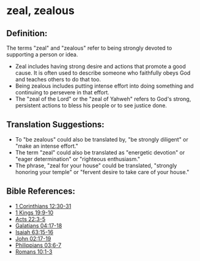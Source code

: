 # zeal, zealous #

## Definition: ##

The terms "zeal" and "zealous" refer to being strongly devoted to supporting a person or idea.

* Zeal includes having strong desire and actions that promote a good cause. It is often used to describe someone who faithfully obeys God and teaches others to do that too.
* Being zealous includes putting intense effort into doing something and continuing to persevere in that effort.
* The "zeal of the Lord" or the "zeal of Yahweh" refers to God's strong, persistent actions to bless his people or to see justice done.

## Translation Suggestions: ##

* To "be zealous" could also be translated by, "be strongly diligent" or "make an intense effort."
* The term "zeal" could also be translated as "energetic devotion" or "eager determination" or "righteous enthusiasm."
* The phrase, "zeal for your house" could be translated, "strongly honoring your temple" or "fervent desire to take care of your house."

## Bible References: ##

* [1 Corinthians 12:30-31](https://door43.org/en/bible/notes/1co/12/30)
* [1 Kings 19:9-10](https://door43.org/en/bible/notes/1ki/19/09)
* [Acts 22:3-5](https://door43.org/en/bible/notes/act/22/03)
* [Galatians 04:17-18](https://door43.org/en/bible/notes/gal/04/17)
* [Isaiah 63:15-16](https://door43.org/en/bible/notes/isa/63/15)
* [John 02:17-19](https://door43.org/en/bible/notes/jhn/02/17)
* [Philippians 03:6-7](https://door43.org/en/bible/notes/php/03/06)
* [Romans 10:1-3](https://door43.org/en/bible/notes/rom/10/01)

